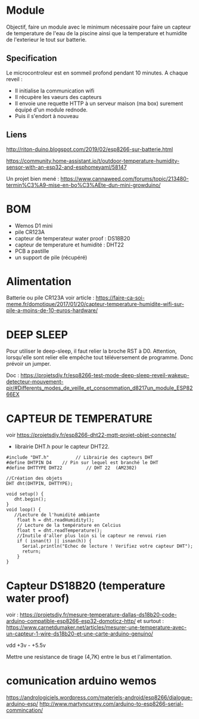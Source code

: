 # Module

Objectif, faire un module avec le minimum nécessaire pour faire un capteur de temperature de l'eau de la piscine ainsi que la temperature et humidite de l'exterieur le tout sur batterie.

## Specification

Le microcontroleur est en sommeil profond pendant 10 minutes.
A chaque reveil : 
- Il initialise la communication wifi
- Il récupère les vaeurs des capteurs 
- Il envoie une requette HTTP à un serveur maison (ma box) surement équipé d'un module rednode.
- Puis il s'endort à nouveau 

## Liens
http://riton-duino.blogspot.com/2019/02/esp8266-sur-batterie.html

https://community.home-assistant.io/t/outdoor-temperature-humidity-sensor-with-an-esp32-and-esphomeyaml/58147

Un projet bien mené : https://www.cannaweed.com/forums/topic/213480-termin%C3%A9-mise-en-bo%C3%AEte-dun-mini-growduino/

# BOM
- Wemos D1 mini
- pile CR123A
- capteur de temperateur water proof : DS18B20
- capteur de temperature et humidité : DHT22
- PCB a pastille
- un support de pile (récupéré)

# Alimentation
Batterie ou pile CR123A
voir article : https://faire-ca-soi-meme.fr/domotique/2017/01/20/capteur-temperature-humidite-wifi-sur-pile-a-moins-de-10-euros-hardware/


# DEEP SLEEP
Pour utiliser le deep-sleep, il faut relier la broche RST à D0.
Attention, lorsqu'elle sont relier elle empêche tout téléversement de programme. Donc prévoir un jumper.

Doc : https://projetsdiy.fr/esp8266-test-mode-deep-sleep-reveil-wakeup-detecteur-mouvement-pir/#Differents_modes_de_veille_et_consommation_d8217un_module_ESP8266EX

# CAPTEUR DE TEMPERATURE
voir https://projetsdiy.fr/esp8266-dht22-mqtt-projet-objet-connecte/

- librairie DHT.h pour le capteur DHT22.
```
#include "DHT.h"          // Librairie des capteurs DHT
#define DHTPIN D4    // Pin sur lequel est branché le DHT
#define DHTTYPE DHT22         // DHT 22  (AM2302)

//Création des objets
DHT dht(DHTPIN, DHTTYPE);

void setup() {
   dht.begin();
}
void loop() {
   //Lecture de l'humidité ambiante
    float h = dht.readHumidity();
    // Lecture de la température en Celcius
    float t = dht.readTemperature();
    //Inutile d'aller plus loin si le capteur ne renvoi rien
    if ( isnan(t) || isnan(h)) {
      Serial.println("Echec de lecture ! Verifiez votre capteur DHT");
      return;
    }
}
```
# Capteur DS18B20 (temperature water proof)
voir : https://projetsdiy.fr/mesure-temperature-dallas-ds18b20-code-arduino-compatible-esp8266-esp32-domoticz-http/
 et surtout : https://www.carnetdumaker.net/articles/mesurer-une-temperature-avec-un-capteur-1-wire-ds18b20-et-une-carte-arduino-genuino/
 
 vdd +3v - +5.5v
 
 Mettre une resistance de tirage (4,7K) entre le bus et l'alimentation.
 
 
# comunication arduino wemos
https://andrologiciels.wordpress.com/materiels-android/esp8266/dialogue-arduino-esp/
http://www.martyncurrey.com/arduino-to-esp8266-serial-commincation/
